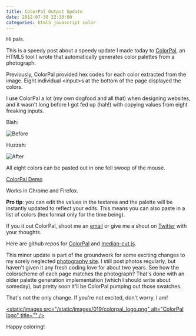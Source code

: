 ```yaml
---
title: ColorPal Output Update
date: 2012-07-30 22:30:00
categories: html5 javascript color
---
```


Hi pals.

This is a speedy post about a speedy update I made today to
[ColorPal](/projects/colorpal/), an HTML5 tool I wrote that automatically
generates color palettes from a photograph.

Previously, ColorPal provided hex codes for each color extracted from the
image.  Eight individual &lt;input&gt;s at the bottom of the page displayed the
colors.

I use ColorPal a lot (my own dogfood and all that) when designing websites, and
it wasn't long before I got fed up (hah!) with copying values from eight
freaking inputs.

Blah:

![Before](/static/images/022/before.png)

Huzzah:

![After](/static/images/022/after.png)

All eight colors can be pasted out in one fell swoop of the mouse.

[ColorPal Demo](/projects/colorpal/)

Works in Chrome and Firefox.

**Pro tip**: you can edit the values in the textarea and the palette will be
instantly updated to reflect your edits.  This means you can also paste in
a list of colors (hex format only for the time being).

If you it out ColorPal, shoot me an [email](mailto:mwc@clayto.org) or give me a
shout on [Twitter](https://twitter.com/#!/mwcz) with your thoughts.

Here are github repos for [ColorPal](https://github.com/mwcz/ColorPal) and
[median-cut.js](https://github.com/mwcz/median-cut-js).

This minor update is part of the groundwork for some exciting changes to my
sorely neglected [photography site](http://clayto.com/).  I still post photos
regularly, but haven't given it any fresh coding love for about two years.  See
how the colorscheme of each page matches the photograph?  That's done with an
older palette generation implementation (which I should write about someday),
but pretty soon it'll be ColorPal pumping out those swatches.  

That's not the only change.  If you're not excited, don't worry.  I am!

[<static/images src="/static/images/019/colorpal_logo.png" alt="ColorPal logo" title=""
/>](/projects/colorpal)

Happy coloring!
